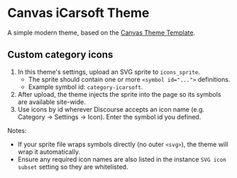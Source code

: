 # Canvas iCarsoft Theme

A simple modern theme, based on the [Canvas Theme Template](https://gitlab.com/manuelkostka/discourse/canvas/theme).

## Custom category icons

1. In this theme's settings, upload an SVG sprite to `icons_sprite`.
   - The sprite should contain one or more `<symbol id="...">` definitions.
   - Example symbol id: `category-icarsoft`.
2. After upload, the theme injects the sprite into the page so its symbols are available site-wide.
3. Use icons by id wherever Discourse accepts an icon name (e.g. Category → Settings → Icon). Enter the symbol id you defined.

Notes:
- If your sprite file wraps symbols directly (no outer `<svg>`), the theme will wrap it automatically.
- Ensure any required icon names are also listed in the instance `SVG icon subset` setting so they are whitelisted.